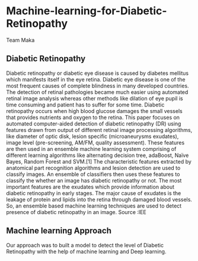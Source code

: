 # Machine-learning-for-Diabetic-Retinopathy
Team Maka
## Diabetic Retinopathy
Diabetic retinopathy or diabetic eye disease is caused by diabetes mellitus which manifests itself in the eye retina. Diabetic eye disease is one of the most frequent causes of complete blindness in many developed countries. The detection of retinal pathologies became much easier using automated retinal image analysis whereas other methods like dilation of eye pupil is time consuming and patient has to suffer for some time. Diabetic retinopathy occurs when high blood glucose damages the small vessels that provides nutrients and oxygen to the retina. This paper focuses on automated computer-aided detection of diabetic retinopathy (DR) using features drawn from output of different retinal image processing algorithms, like diameter of optic disk, lesion specific (microaneurysms exudates), image level (pre-screening, AM/FM, quality assessment). These features are then used in an ensemble machine learning system comprising of different learning algorithms like alternating decision tree, adaBoost, Naïve Bayes, Random Forest and SVM.[1] The characteristic features extracted by anatomical part recognition algorithms and lesion detection are used to classify images. An ensemble of classifiers then uses these features to classify the whether an image has diabetic retinopathy or not. The most important features are the exudates which provide information about diabetic retinopathy in early stages. The major cause of exudates is the leakage of protein and lipids into the retina through damaged blood vessels. So, an ensemble based machine learning techniques are used to detect presence of diabetic retinopathy in an image.
Source :IEE
## Machine learning Approach 
Our approach was to built a model to detect the level of Diabetic Retinopathy with the help of machine learning and Deep learning.
